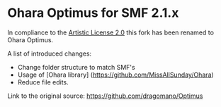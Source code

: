 # Ohara Optimus for SMF 2.1.x

In compliance to the [Artistic License 2.0](http://opensource.org/licenses/artistic-license-2.0) this fork has been renamed to Ohara Optimus.

A list of introduced changes:

- Change folder structure to match SMF's
- Usage of [Ohara library] (https://github.com/MissAllSunday/Ohara)
- Reduce file edits.

Link to the original source: https://github.com/dragomano/Optimus